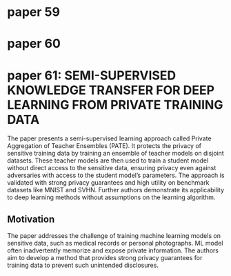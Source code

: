 # paper 59
# paper 60
# paper 61: SEMI-SUPERVISED KNOWLEDGE TRANSFER FOR DEEP LEARNING FROM PRIVATE TRAINING DATA

The paper presents a semi-supervised learning approach called Private Aggregation of Teacher Ensembles (PATE). It protects the privacy of sensitive training data by training an ensemble of teacher models on disjoint datasets.
These teacher models are then used to train a student model without direct access to the sensitive data, ensuring privacy even against adversaries with access to the student model’s parameters. The approach is validated with strong privacy guarantees and high utility on benchmark datasets like MNIST and SVHN.
Further authors demonstrate its applicability to deep learning methods without assumptions on the learning algorithm.

## Motivation
The paper addresses the challenge of training machine learning models on sensitive data, such as medical records or personal photographs. ML model often inadvertently memorize and expose private information. The authors aim to develop a method that provides strong privacy guarantees for training data to prevent such unintended disclosures.
